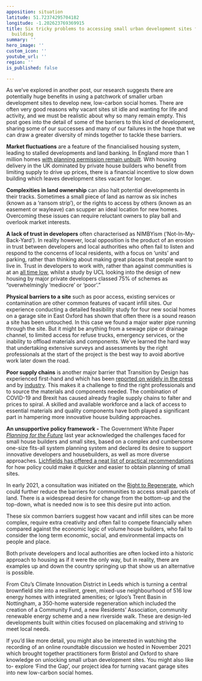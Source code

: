 ```yaml
---
apposition: situation
latitude: 51.72374295704182
longitude: -1.202623769369915
title: Six tricky problems to accessing small urban development sites for social home
  building
summary: ''
hero_image: ''
custom_icon: ''
youtube_url: ''
region: ''
is_published: false

---
```

As we’ve explored in another post, our research suggests there are potentially huge benefits in using a patchwork of smaller urban development sites to develop new, low-carbon social homes. There are often very good reasons why vacant sites sit idle and wanting for life and activity, and we must be realistic about why so many remain empty. This post goes into the detail of some of the barriers to this kind of development, sharing some of our successes and many of our failures in the hope that we can draw a greater diversity of minds together to tackle these barriers.

**Market fluctuations** are a feature of the financialised housing system, leading to stalled developments and land banking. In England more than 1 million homes [with planning permission remain unbuilt](https://www.local.gov.uk/housing-backlog-more-million-homes-planning-permission-not-yet-built). With housing delivery in the UK dominated by private house builders who benefit from limiting supply to drive up prices, there is a financial incentive to slow down building which leaves development sites vacant for longer.

**Complexities in land ownership** can also halt potential developments in their tracks. Sometimes a small piece of land as narrow as six inches (known as a ‘ransom strip’), or the rights to access by others (known as an easement or wayleave) can scupper an ideal location for new homes. Overcoming these issues can require reluctant owners to play ball and overlook market interests.

**A lack of trust in developers** often characterised as NIMBYism (‘Not-In-My-Back-Yard’). In reality however, local opposition is the product of an erosion in trust between developers and local authorities who often fail to listen and respond to the concerns of local residents, with a focus on ‘units’ and parking, rather than thinking about making great places that people want to live in. Trust in developers to work with, rather than against communities is at an [all time low](https://www.bdonline.co.uk/news/98-of-public-dont-trust-developers-research-shows/5100575.article), whilst a study by UCL looking into the design of new housing by major private developers classed 75% of schemes as “overwhelmingly ‘mediocre’ or ‘poor’.”

**Physical barriers to a site** such as poor access, existing services or contamination are other common features of vacant infill sites. Our experience conducting a detailed feasibility study for four new social homes on a garage site in East Oxford has shown that often there is a sound reason a site has been untouched. In this case we found a major water pipe running through the site. But it might be anything from a sewage pipe or drainage channel, to limited access for refuse trucks, emergency services, or the inability to offload materials and components. We’ve learned the hard way that undertaking extensive surveys and assessments by the right professionals at the start of the project is the best way to avoid abortive work later down the road.

**Poor supply chains** is another major barrier that Transition by Design has experienced first-hand and which has been [reported on widely in the press](https://www.insidehousing.co.uk/insight/insight/brexit-how-will-it-affect-the-house-builder-supply-chain-61816) and by [industry](https://www.ribaj.com/intelligence/disrupted-materials-supply-chain-threatens-construction-bouncback-lockdown-brexit). This makes it a challenge to find the right professionals and to source the materials and components needed. The combination of COVID-19 and Brexit has caused already fragile supply chains to falter and prices to spiral. A skilled and available workforce and a lack of access to essential materials and quality components have both played a significant part in hampering more innovative house building approaches.

**An unsupportive policy framework -** The Government White Paper [_Planning for the Future_](https://assets.publishing.service.gov.uk/government/uploads/system/uploads/attachment_data/file/958420/MHCLG-Planning-Consultation.pdf) last year acknowledged the challenges faced for small house builders and small sites, based on a complex and cumbersome one-size fits-all system planning system and declared its desire to support innovative developers and housebuilders, as well as more diverse approaches. [Lichfields has offered a neat list of practical recommendations](https://lichfields.uk/media/6180/small-sites-unlocking-housing-delivery_sep-2020.pdf) for how policy could make it quicker and easier to obtain planning of small sites.

In early 2021, a consultation was initiated on the [Right to Regenerate](https://www.gov.uk/government/news/right-to-regenerate-to-turn-derelict-buildings-into-homes-and-community-assets), which could further reduce the barriers for communities to access small parcels of land. There is a widespread desire for change from the bottom-up and the top-down, what is needed now is to see this desire put into action.

These six common barriers suggest how vacant and infill sites can be more complex, require extra creativity and often fail to compete financially when compared against the economic logic of volume house builders, who fail to consider the long term economic, social, and environmental impacts on people and place.

Both private developers and local authorities are often locked into a historic approach to housing as if it were the only way, but in reality, there are examples up and down the country springing up that show us an alternative is possible.

From Citu’s Climate Innovation District in Leeds which is turning a central brownfield site into a resilient, green, mixed-use neighbourhood of 516 low energy homes with integrated amenities; or Igloo’s Trent Basin in Nottingham, a 350-home waterside regeneration which included the creation of a Community Fund, a new Residents’ Association, community renewable energy scheme and a new riverside walk. These are design-led developments built within cities focused on placemaking and striving to meet local needs.

If you’d like more detail, you might also be interested in watching the recording of an online roundtable discussion we hosted in November 2021 which brought together practitioners form Bristol and Oxford to share knowledge on unlocking small urban development sites. You might also like to- explore ‘Find the Gap’, our project idea for turning vacant garage sites into new low-carbon social homes.